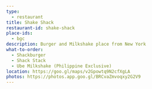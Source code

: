 ```yaml
---
type: 
  - restaurant
title: Shake Shack
restaurant-id: shake-shack 
place-ids:
  - bgc 
description: Burger and Milkshake place from New York
what-to-order:
  - Shackburger
  - Shack Stack
  - Ube Milkshake (Philippine Exclusive)
location: https://goo.gl/maps/v2Gpowtq9N2cfXgLA
photos: https://photos.app.goo.gl/BRCvaZmvoqxy2G2V9
---
```

